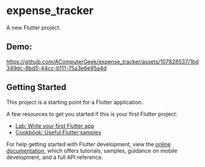 # expense_tracker

A new Flutter project.

## Demo:



https://github.com/AComputerGeek/expense_tracker/assets/107828537/1bd349dc-8bd5-44cc-b111-75a3e6e95a4d



## Getting Started

This project is a starting point for a Flutter application.

A few resources to get you started if this is your first Flutter project:

- [Lab: Write your first Flutter app](https://docs.flutter.dev/get-started/codelab)
- [Cookbook: Useful Flutter samples](https://docs.flutter.dev/cookbook)

For help getting started with Flutter development, view the
[online documentation](https://docs.flutter.dev/), which offers tutorials,
samples, guidance on mobile development, and a full API reference.
